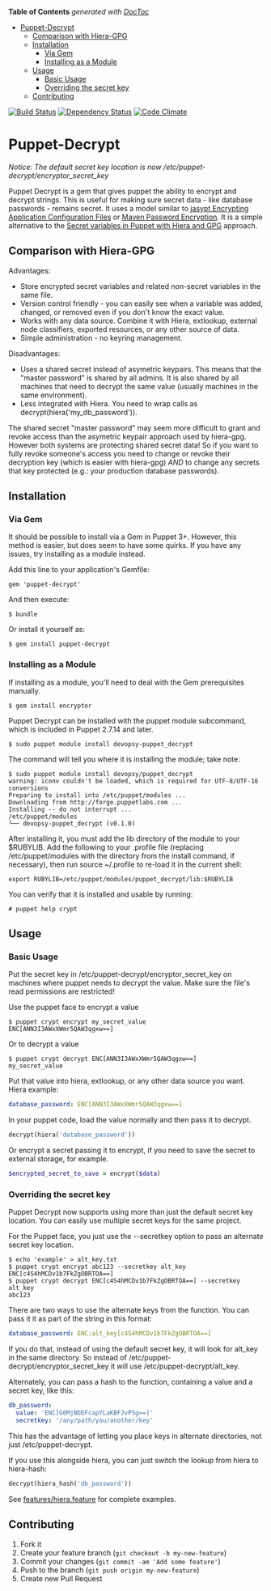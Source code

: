 **Table of Contents**  *generated with [DocToc](http://doctoc.herokuapp.com/)*

- [Puppet-Decrypt](#puppet-decrypt)
	- [Comparison with Hiera-GPG](#comparison-with-hiera-gpg)
	- [Installation](#installation)
		- [Via Gem](#via-gem)
		- [Installing as a Module](#installing-as-a-module)
	- [Usage](#usage)
		- [Basic Usage](#basic-usage)
		- [Overriding the secret key](#overriding-the-secret-key)
	- [Contributing](#contributing)

[![Build Status](https://secure.travis-ci.org/maxlinc/puppet-decrypt.png?branch=master)](http://travis-ci.org/maxlinc/puppet-decrypt)
[![Dependency Status](https://gemnasium.com/maxlinc/puppet-decrypt.png?travis)](https://gemnasium.com/maxlinc/puppet-decrypt)
[![Code Climate](https://codeclimate.com/github/maxlinc/puppet-decrypt.png)](https://codeclimate.com/github/maxlinc/puppet-decrypt)

# Puppet-Decrypt

*Notice: The default secret key location is now /etc/puppet-decrypt/encryptor_secret_key*

Puppet Decrypt is a gem that gives puppet the ability to encrypt and decrypt strings.  This is useful for making sure secret data - like database passwords - remains secret.  It uses a model similar to [jasypt Encrypting Application Configuration Files](http://www.jasypt.org/encrypting-configuration.html) or [Maven Password Encryption](http://maven.apache.org/guides/mini/guide-encryption.html).  It is a simple alternative to the [Secret variables in Puppet with Hiera and GPG](http://www.craigdunn.org/2011/10/secret-variables-in-puppet-with-hiera-and-gpg/) approach.

## Comparison with Hiera-GPG

Advantages:

* Store encrypted secret variables and related non-secret variables in the same file.
* Version control friendly - you can easily see when a variable was added, changed, or removed even if you don't know the exact value.
* Works with any data source.  Combine it with Hiera, extlookup, external node classifiers, exported resources, or any other source of data.
* Simple administration - no keyring management.

Disadvantages:

* Uses a shared secret instead of asymetric keypairs.  This means that the "master password" is shared by all admins.  It is also shared by all machines that need to decrypt the same value (usually machines in the same environment).
* Less integrated with Hiera.  You need to wrap calls as decrypt(hiera('my_db_password')).

The shared secret "master password" may seem more difficult to grant and revoke access than the asymetric keypair approach used by hiera-gpg.  However both systems are protecting shared secret data!  So if you want to fully revoke someone's access you need to change or revoke their decryption key (which is easier with hiera-gpg) *AND* to change any secrets that key protected (e.g.: your production database passwords).

## Installation

### Via Gem

It should be possible to install via a Gem in Puppet 3+.  However, this method is easier, but does seem to have some quirks.  If you have any issues, try installing as a module instead.

Add this line to your application's Gemfile:

    gem 'puppet-decrypt'

And then execute:

    $ bundle

Or install it yourself as:

    $ gem install puppet-decrypt

### Installing as a Module

If installing as a module, you'll need to deal with the Gem prerequisites manually.

``` shell
$ gem install encryptor
```

Puppet Decrypt can be installed with the puppet module subcommand, which is included in Puppet 2.7.14 and later.

``` shell
$ sudo puppet module install devopsy-puppet_decrypt
```
The command will tell you where it is installing the module; take note:

``` shell
$ sudo puppet module install devopsy/puppet_decrypt
warning: iconv couldn't be loaded, which is required for UTF-8/UTF-16 conversions
Preparing to install into /etc/puppet/modules ...
Downloading from http://forge.puppetlabs.com ...
Installing -- do not interrupt ...
/etc/puppet/modules
└── devopsy-puppet_decrypt (v0.1.0)
```

After installing it, you must add the lib directory of the module to your $RUBYLIB. Add the following to your .profile file (replacing /etc/puppet/modules with the directory from the install command, if necessary), then run source ~/.profile to re-load it in the current shell:

``` shell
export RUBYLIB=/etc/puppet/modules/puppet_decrypt/lib:$RUBYLIB
```

You can verify that it is installed and usable by running:

``` shell
# puppet help crypt
```

## Usage

### Basic Usage
Put the secret key in /etc/puppet-decrypt/encryptor_secret_key on machines where puppet needs to decrypt the value.  Make sure the file's read permissions are restricted!

Use the puppet face to encrypt a value

``` shell
$ puppet crypt encrypt my_secret_value
ENC[ANN3I3AWxXWmr5QAW3qgxw==]
```

Or to decrypt a value
``` shell
$ puppet crypt decrypt ENC[ANN3I3AWxXWmr5QAW3qgxw==]
my_secret_value
```

Put that value into hiera, extlookup, or any other data source you want.  Hiera example:
``` yaml
database_password: ENC[ANN3I3AWxXWmr5QAW3qgxw==]
```

In your puppet code, load the value normally and then pass it to decrypt.
``` ruby
decrypt(hiera('database_password'))
```

Or encrypt a secret passing it to encrypt, if you need to save the secret to
external storage, for example.
``` ruby
$encrypted_secret_to_save = encrypt($data)
```

### Overriding the secret key

Puppet Decrypt now supports using more than just the default secret key location.  You can easily use multiple secret keys for the same project.

For the Puppet face, you just use the --secretkey option to pass an alternate secret key location.

``` shell
$ echo 'example' > alt_key.txt
$ puppet crypt encrypt abc123 --secretkey alt_key
ENC[c4S4hMCDv1b7FkZgOBRTOA==]
$ puppet crypt decrypt ENC[c4S4hMCDv1b7FkZgOBRTOA==] --secretkey alt_key
abc123
```

There are two ways to use the alternate keys from the function.  You can pass it it as part of the string in this format:
``` yaml
database_password: ENC:alt_key[c4S4hMCDv1b7FkZgOBRTOA==]
```

If you do that, instead of using the default secret key, it will look for alt_key in the same directory.  So instead of
/etc/puppet-decrypt/encryptor_secret_key it will use /etc/puppet-decrypt/alt_key.

Alternately, you can pass a hash to the function, containing a value and a secret key, like this:
``` yaml
db_password:
  value: 'ENC[G6MjBDDFcapYLaKBFJvPSg==]'
  secretkey: '/any/path/you/another/key'
```

This has the advantage of letting you place keys in alternate directories, not just /etc/puppet-decrypt.

If you use this alongside hiera, you can just switch the lookup from hiera to hiera-hash:
``` ruby
decrypt(hiera_hash('db_password'))
```

See [features/hiera.feature](features/hiera.feature) for complete examples.

## Contributing

1. Fork it
2. Create your feature branch (`git checkout -b my-new-feature`)
3. Commit your changes (`git commit -am 'Add some feature'`)
4. Push to the branch (`git push origin my-new-feature`)
5. Create new Pull Request
